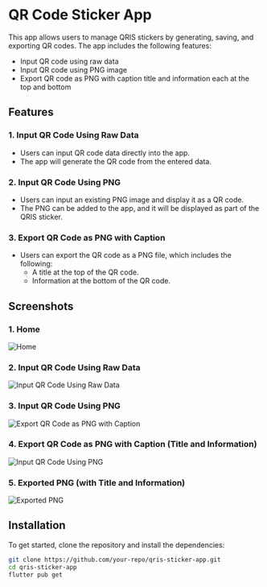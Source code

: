 # QR Code Sticker App

This app allows users to manage QRIS stickers by generating, saving, and exporting QR codes. The app includes the following features:

- Input QR code using raw data
- Input QR code using PNG image
- Export QR code as PNG with caption title and information each at the top and bottom

## Features

### 1. **Input QR Code Using Raw Data**

- Users can input QR code data directly into the app.
- The app will generate the QR code from the entered data.

### 2. **Input QR Code Using PNG**

- Users can input an existing PNG image and display it as a QR code.
- The PNG can be added to the app, and it will be displayed as part of the QRIS sticker.

### 3. **Export QR Code as PNG with Caption**

- Users can export the QR code as a PNG file, which includes the following:
  - A title at the top of the QR code.
  - Information at the bottom of the QR code.

## Screenshots

### 1. Home

![Home](assets/screenshots/1.png)

### 2. Input QR Code Using Raw Data

![Input QR Code Using Raw Data](assets/screenshots/3.png)

### 3. Input QR Code Using PNG

![Export QR Code as PNG with Caption](assets/screenshots/4.png)

### 4. Export QR Code as PNG with Caption (Title and Information)

![Input QR Code Using PNG](assets/screenshots/2.png)

### 5. Exported PNG (with Title and Information)

![Exported PNG](assets/screenshots/5.jpeg)

## Installation

To get started, clone the repository and install the dependencies:

```bash
git clone https://github.com/your-repo/qris-sticker-app.git
cd qris-sticker-app
flutter pub get
```
